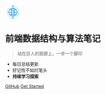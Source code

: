 
<svg t="1577754476494" class="icon" viewBox="0 0 1024 1024" version="1.1" xmlns="http://www.w3.org/2000/svg" p-id="2574" width="50" height="50"><path d="M748.4 586.1c-10.4 33.3-27.4 63.6-49.6 89.4-28-18.4-59.5-32.7-93.3-42.4 5.6-32 9.1-67 9.9-104h180.1c0.4-6 0.6-12 0.6-18 0-6.1-0.3-12.2-0.6-18.2h-36.4v0.2H615.4c-0.8-37.1-4.3-72.1-9.9-104 33.8-9.7 65.3-24 93.3-42.4 22.2 25.8 39.2 56 49.5 89.2h37.9c-33.1-123-145.3-213.5-278.7-213.5-133.4 0-245.6 90.5-278.7 213.5h37.9c10.3-33.2 27.3-63.4 49.4-89.2 28 18.4 59.5 32.6 93.4 42.3-5.6 32-9.1 67-9.9 104.1H255.7v-0.2h-36.4c-0.4 6-0.6 12.1-0.6 18.2s0.2 12.1 0.6 18h180.2c0.8 37.1 4.3 72.1 9.9 104.1-33.9 9.7-65.4 23.9-93.4 42.3-22.2-25.8-39.2-56.1-49.5-89.4h-37.9c33 123 145.3 213.7 278.8 213.7s245.7-90.6 278.8-213.7h-37.8z m-75.6-265.6c-22.7 14-47.9 25.2-74.7 33.1-8.8-35.9-20.5-66.1-34.2-88.5 41 9.3 78.2 28.7 108.9 55.4zM435.6 493c0.8-35.9 4.1-67.9 9-95.8 20.4 3.6 41.3 5.6 62.9 5.6 21.5 0 42.5-1.9 62.9-5.5 4.8 27.9 8.1 59.9 9 95.8H435.6z m143.6 36.1c-0.8 35.8-4.1 67.9-9 95.8-20.3-3.6-41.3-5.5-62.8-5.5s-42.5 2-62.9 5.6c-4.8-27.9-8.1-59.9-9-95.8h143.7z m-71.8-270.6c13.3 0 38.7 35.6 55.6 103.4-18 3.1-36.5 4.8-55.6 4.8-19 0-37.6-1.7-55.5-4.8 16.9-67.8 42.3-103.4 55.5-103.4z m-165.3 62c30.7-26.7 67.9-46 108.8-55.4-13.7 22.4-25.4 52.6-34.2 88.5-26.7-7.9-51.8-19.1-74.6-33.1z m0 381.2c22.7-14 47.8-25.2 74.6-33.1 8.8 35.8 20.5 66.1 34.2 88.5-40.9-9.4-78-28.7-108.8-55.4z m165.3 62c-13.3 0-38.7-35.6-55.5-103.4 18-3.1 36.5-4.8 55.5-4.8s37.6 1.7 55.6 4.8c-16.9 67.8-42.3 103.4-55.6 103.4z m56.5-6.6c13.7-22.4 25.5-52.6 34.2-88.5 26.9 7.9 51.9 19 74.7 33-30.7 26.7-67.9 46.1-108.9 55.5z" fill="#1195FE" p-id="2575"></path><path d="M240.1 511.1m-36.9 0a36.9 36.9 0 1 0 73.8 0 36.9 36.9 0 1 0-73.8 0Z" fill="#FFFFFF" p-id="2576"></path><path d="M240.1 562.2c-28.2 0-51.1-22.9-51.1-51.1 0-28.2 22.9-51.1 51.1-51.1s51.1 22.9 51.1 51.1c0 28.2-22.9 51.1-51.1 51.1z m0-73.7c-12.5 0-22.6 10.1-22.6 22.6 0 12.5 10.1 22.6 22.6 22.6s22.6-10.1 22.6-22.6c0-12.5-10.1-22.6-22.6-22.6z" fill="#1195FE" p-id="2577"></path><path d="M781.4 511.1m-36.9 0a36.9 36.9 0 1 0 73.8 0 36.9 36.9 0 1 0-73.8 0Z" fill="#FFFFFF" p-id="2578"></path><path d="M781.4 562.2c-28.2 0-51.1-22.9-51.1-51.1 0-28.2 22.9-51.1 51.1-51.1 28.2 0 51.1 22.9 51.1 51.1 0 28.2-23 51.1-51.1 51.1z m0-73.7c-12.5 0-22.6 10.1-22.6 22.6 0 12.5 10.1 22.6 22.6 22.6 12.5 0 22.6-10.1 22.6-22.6 0-12.5-10.2-22.6-22.6-22.6z" fill="#1195FE" p-id="2579"></path><path d="M493.8 135c5.6-0.2 11.3-0.4 16.9-0.4 207.8 0 376.8 169 376.8 376.8 0 116.7-53.3 221.1-136.8 290.3l10.7 27.8c94-74.3 154.6-189.2 154.6-318.1 0-223.5-181.8-405.3-405.3-405.3-9.3 0-18.5 0.4-27.7 1.1l10.8 27.8zM504.6 888.1c-205-3.3-370.7-170.9-370.7-376.7 0-108.4 46.1-206.2 119.5-275l-11-28.5c-84 74.3-137.1 182.8-137.1 303.5 0 223.5 181.8 405.3 405.3 405.3 1.6 0 3.3-0.1 4.9-0.1l-10.9-28.5z" fill="#AED7FF" p-id="2580"></path><path d="M510.7 902.8m-36.9 0a36.9 36.9 0 1 0 73.8 0 36.9 36.9 0 1 0-73.8 0Z" fill="#FFFFFF" p-id="2581"></path><path d="M510.7 954c-28.2 0-51.1-22.9-51.1-51.1 0-28.2 22.9-51.1 51.1-51.1 28.2 0 51.1 22.9 51.1 51.1 0 28.1-22.9 51.1-51.1 51.1z m0-73.8c-12.5 0-22.6 10.1-22.6 22.6 0 12.5 10.1 22.6 22.6 22.6s22.6-10.1 22.6-22.6c0-12.4-10.1-22.6-22.6-22.6z" fill="#1195FE" p-id="2582"></path><path d="M510.7 119.3m-36.9 0a36.9 36.9 0 1 0 73.8 0 36.9 36.9 0 1 0-73.8 0Z" fill="#FFFFFF" p-id="2583"></path><path d="M510.7 170.4c-28.2 0-51.1-22.9-51.1-51.1s22.9-51.1 51.1-51.1c28.2 0 51.1 22.9 51.1 51.1s-22.9 51.1-51.1 51.1z m0-73.7c-12.5 0-22.6 10.1-22.6 22.6s10.1 22.6 22.6 22.6 22.6-10.1 22.6-22.6-10.1-22.6-22.6-22.6z" fill="#1195FE" p-id="2584"></path></svg>

# 前端数据结构与算法笔记

> 站在巨人的肩膀上，一步一个脚印

* 每日总结更新
* 好记性不如烂笔头
* **持续学习探索**

[GitHub](https://github.com/AndreliaJUN/Algorithms-Notes)
[Get Started](README.md)


